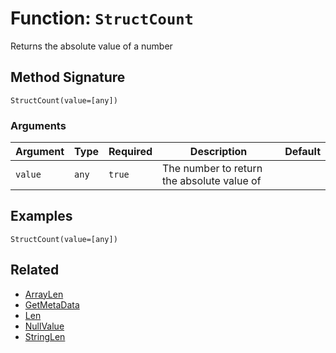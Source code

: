 [comment]: # (Note: This documentation is generated dynamically in the build process.  To modify the contents, change the javadoc on the _invoke method of the BIF class)

# Function: `StructCount`

Returns the absolute value of a number

## Method Signature
```
StructCount(value=[any])
```
### Arguments

| Argument | Type | Required | Description | Default |
|----------|------|----------|-------------|---------|
| `value` | `any` | `true` | The number to return the absolute value of |  |

## Examples

```
StructCount(value=[any])
```

## Related
  * [ArrayLen](boxlang-language/reference/built-in-functions/ArrayLen.md)
  * [GetMetaData](boxlang-language/reference/built-in-functions/GetMetaData.md)
  * [Len](boxlang-language/reference/built-in-functions/Len.md)
  * [NullValue](boxlang-language/reference/built-in-functions/NullValue.md)
  * [StringLen](boxlang-language/reference/built-in-functions/StringLen.md)
